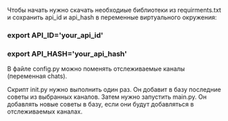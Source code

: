 Чтобы начать нужно скачать необходиые библиотеки из requirments.txt и сохранить api_id и api_hash в переменные виртуального окружения:

### export API_ID='your_api_id'
### export API_HASH='your_api_hash'

В файле config.py можно поменять отслеживаемые каналы (переменная chats).

Скрипт init.py нужно выполнить один раз. Он добавит в базу последние советы из выбранных каналов. 
Затем нужно запустить main.py. Он добавлять новые советы в базу, если они будут добавляться в отслеживаемых каналах.
